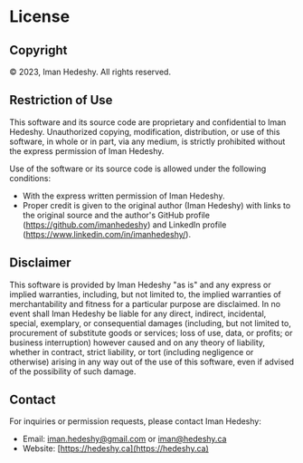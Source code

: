 # License

## Copyright

© 2023, Iman Hedeshy. All rights reserved.

## Restriction of Use

This software and its source code are proprietary and confidential to Iman Hedeshy. Unauthorized copying, modification, distribution, or use of this software, in whole or in part, via any medium, is strictly prohibited without the express permission of Iman Hedeshy. 

Use of the software or its source code is allowed under the following conditions:
- With the express written permission of Iman Hedeshy.
- Proper credit is given to the original author (Iman Hedeshy) with links to the original source and the author's GitHub profile (https://github.com/imanhedeshy) and LinkedIn profile (https://www.linkedin.com/in/imanhedeshy/).

## Disclaimer

This software is provided by Iman Hedeshy "as is" and any express or implied warranties, including, but not limited to, the implied warranties of merchantability and fitness for a particular purpose are disclaimed. In no event shall Iman Hedeshy be liable for any direct, indirect, incidental, special, exemplary, or consequential damages (including, but not limited to, procurement of substitute goods or services; loss of use, data, or profits; or business interruption) however caused and on any theory of liability, whether in contract, strict liability, or tort (including negligence or otherwise) arising in any way out of the use of this software, even if advised of the possibility of such damage.

## Contact

For inquiries or permission requests, please contact Iman Hedeshy:
- Email: iman.hedeshy@gmail.com or iman@hedeshy.ca
- Website: [https://hedeshy.ca](https://hedeshy.ca)
